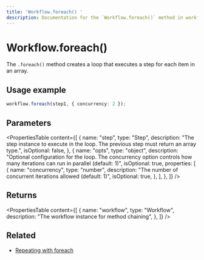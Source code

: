 ```yaml
---
title: 'Workflow.foreach() '
description: Documentation for the `Workflow.foreach()` method in workflows, which creates a loop that executes a step for each item in an array.
---
```


# Workflow.foreach()

The `.foreach()` method creates a loop that executes a step for each item in an array.

## Usage example

```typescript copy
workflow.foreach(step1, { concurrency: 2 });
```

## Parameters

<PropertiesTable
content={[
{
name: "step",
type: "Step",
description:
"The step instance to execute in the loop. The previous step must return an array type.",
isOptional: false,
},
{
name: "opts",
type: "object",
description:
"Optional configuration for the loop. The concurrency option controls how many iterations can run in parallel (default: 1)",
isOptional: true,
properties: [
{
name: "concurrency",
type: "number",
description:
"The number of concurrent iterations allowed (default: 1)",
isOptional: true,
},
],
},
]}
/>

## Returns

<PropertiesTable
content={[
{
name: "workflow",
type: "Workflow",
description: "The workflow instance for method chaining",
},
]}
/>

## Related

- [Repeating with foreach](../../../docs/workflows/control-flow#repeating-with-foreach)
